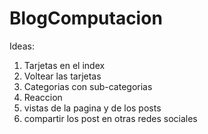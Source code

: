 # BlogComputacion

Ideas: 
1. Tarjetas en el index
2. Voltear las tarjetas
3. Categorias con sub-categorias
4. Reaccion
5. vistas de la pagina y de los posts
6. compartir los post en otras redes sociales 
